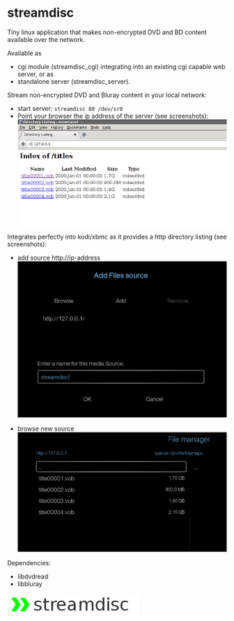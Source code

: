 # streamdisc

Tiny linux application that makes non-encrypted DVD and BD content available over the network.

Available as 
- cgi module (streamdisc_cgi) integrating into an existing cgi capable web server, or as
- standalone server (streamdisc_server).

Stream non-encrypted DVD and Bluray content in your local network:
- start server: `streamdisc 80 /dev/sr0`
- Point your browser the ip address of the server (see screenshots):
![browser](/browser.png)

Integrates perfectly into kodi/xbmc as it provides a http directory listing (see screenshots):

- add source http://ip-address
![add source](/add_source.png)

- browse new source
![directory listing](/dir_listing.png)


Dependencies:
- libdvdread
- libbluray

![streamdisc logo](/logo.png)
